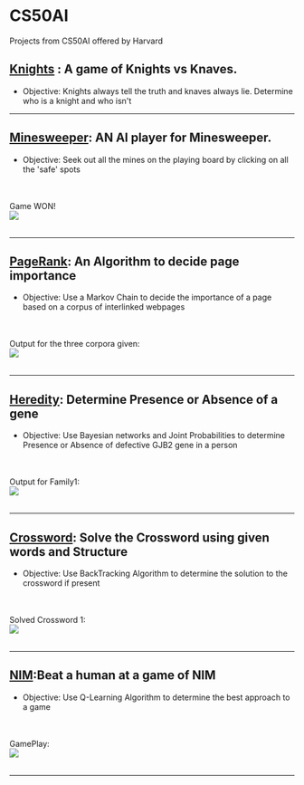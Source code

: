 # CS50AI
Projects from CS50AI offered by Harvard


<div id='KandK'>
  <h2><u>Knights</u> : A game of Knights vs Knaves.</h2> <ul><li>Objective: Knights always tell the truth and knaves always lie. Determine who is    a knight and who isn't</li></ul>
</div>
<hr>


<div id='Minesweeper'>
  <h2><u>Minesweeper</u>: AN AI player for Minesweeper.</h2><ul><li>Objective: Seek out all the mines on the playing board by clicking on all the    'safe' spots </li></ul>
    <br><br>
    <div>Game WON!<br><img src='minesweeper/gameplay/Won.png'></div>
    <br>
</div>
<hr>


<div id='PageRank'>
  <h2><u>PageRank</u>: An Algorithm to decide page importance</h2><ul><li>Objective: Use a Markov Chain to decide the importance of a page based on a corpus of interlinked webpages</li></ul>
  <br><br>
  <div>Output for the three corpora given:<br><img src='pagerank/Output.png'></div>
  <br>
 </div>
 <hr>
 
 <h2><u>Heredity</u>: Determine Presence or Absence of a gene</h2><ul><li>Objective: Use Bayesian networks and Joint Probabilities to determine Presence or Absence of defective GJB2 gene in a person</li></ul>
  <br><br>
  <div>Output for Family1:<br><img src='heredity/Outputs/Family1.png'></div>
  <br>
 </div>
 <hr>
 
 <h2><u>Crossword</u>: Solve the Crossword using given words and Structure</h2><ul><li>Objective: Use BackTracking Algorithm to determine the solution to the crossword if present</li></ul>
  <br><br>
  <div>Solved Crossword 1:<br><img src='crossword/Outputs/Crossword 1/Crossword1.png'></div>
  <br>
 </div>
 <hr>
 
 <h2><u>NIM</u>:Beat a human at a game of NIM</h2><ul><li>Objective: Use Q-Learning Algorithm to determine the best approach to a game </li></ul>
  <br><br>
  <div>GamePlay:<br><img src='nim/GamePlay/GamePlay_img.png'></div>
  <br>
 </div>
 <hr>
 
  
